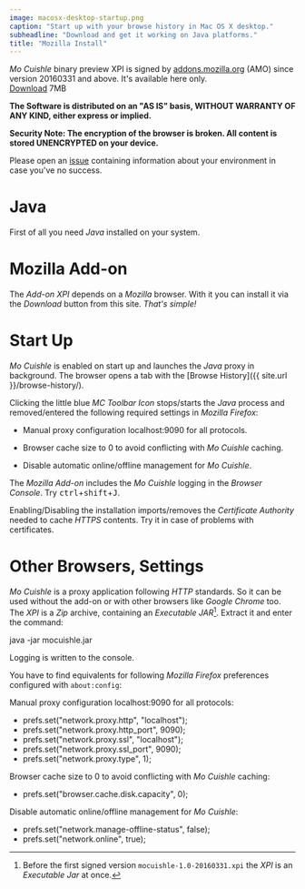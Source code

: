 ```yaml
---
image: macosx-desktop-startup.png
caption: "Start up with your browse history in Mac OS X desktop."
subheadline: "Download and get it working on Java platforms."
title: "Mozilla Install"
---
```


*Mo Cuishle* binary preview XPI is signed by 
[addons.mozilla.org](https://addons.mozilla.org/) (AMO) since version 20160331 
and above. It's available here only.<br><a class="button info" 
href="{{ site.url }}/mocuishle-binary-preview/mocuishle-1.0-20160501.xpi">Download</a> 7MB
<!--more-->

**The Software is distributed on an "AS IS" basis, WITHOUT WARRANTY OF ANY KIND, 
either express or implied.**

**Security Note: The encryption of the browser is broken. All content is stored 
UNENCRYPTED on your device.**

Please open an [issue](https://github.com/ganskef/MoCuishle/issues) containing 
information about your environment in case you've no success.

# Java

First of all you need *Java* installed on your system. 

# Mozilla Add-on

The *Add-on XPI* depends on a *Mozilla* browser. With it you can install it via 
the *Download* button from this site. *That's simple!*

# Start Up

*Mo Cuishle* is enabled on start up and launches the *Java* proxy in background. 
The browser opens a tab with the [Browse History]({{ site.url }}/browse-history/). 

Clicking the little blue *MC Toolbar Icon* stops/starts the *Java* process and 
removed/entered the following required settings in *Mozilla Firefox*:

 * Manual proxy configuration localhost:9090 for all protocols.

 * Browser cache size to 0 to avoid conflicting with *Mo Cuishle* caching.

 * Disable automatic online/offline management for *Mo Cuishle*.

The *Mozilla Add-on* includes the *Mo Cuishle* logging in the *Browser Console*. 
Try <kbd>ctrl</kbd>+<kbd>shift</kbd>+<kbd>J</kbd>.

Enabling/Disabling the installation imports/removes the *Certificate Authority* 
needed to cache *HTTPS* contents. Try it in case of problems with certificates.

# Other Browsers, Settings

*Mo Cuishle* is a proxy application following *HTTP* standards. So it can be used 
without the add-on or with other browsers like *Google Chrome* too. The *XPI* is 
a *Zip* archive, containing an *Executable JAR*[^1]. Extract it and enter the 
command:

 java -jar mocuishle.jar

Logging is written to the console.

You have to find equivalents for following *Mozilla Firefox* preferences 
configured with `about:config`:

Manual proxy configuration localhost:9090 for all protocols:

 * prefs.set(&quot;network.proxy.http&quot;, &quot;localhost&quot;);
 * prefs.set(&quot;network.proxy.http_port&quot;, 9090);
 * prefs.set(&quot;network.proxy.ssl&quot;, &quot;localhost&quot;);
 * prefs.set(&quot;network.proxy.ssl_port&quot;, 9090);
 * prefs.set(&quot;network.proxy.type&quot;, 1);

Browser cache size to 0 to avoid conflicting with *Mo Cuishle* caching:

 * prefs.set(&quot;browser.cache.disk.capacity&quot;, 0);

Disable automatic online/offline management for *Mo Cuishle*:

 * prefs.set(&quot;network.manage-offline-status&quot;, false);
 * prefs.set(&quot;network.online&quot;, true);

[^1]: Before the first signed version `mocuishle-1.0-20160331.xpi` the *XPI* is 
      an *Executable Jar* at once. 